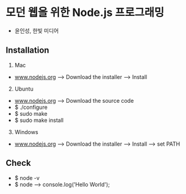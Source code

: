# 모던 웹을 위한 Node.js 프로그래밍
- 윤인성, 한빛 미디어

## Installation
1. Mac
- www.nodejs.org --> Download the installer --> Install
 
2. Ubuntu
- www.nodejs.org --> Download the source code
- $ ./configure
- $ sudo make
- $ sudo make install

3. Windows
- www.nodejs.org --> Download the installer --> Install --> set PATH

## Check
- $ node -v
- $ node --> console.log('Hello World');
